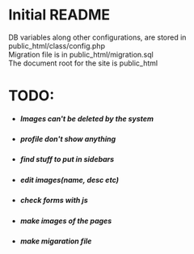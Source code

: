 # Initial README
DB variables along other configurations, are stored in public_html/class/config.php  
Migration file is in public_html/migration.sql  
The document root for the site is public_html  
# TODO:
 * ##### Images can't be deleted by the system
 * ##### profile don't show anything
 * ##### find stuff to put in sidebars
 * ##### edit images(name, desc etc)
 * ##### check forms with js
 * ##### make images of the pages
 * ##### make migaration file
